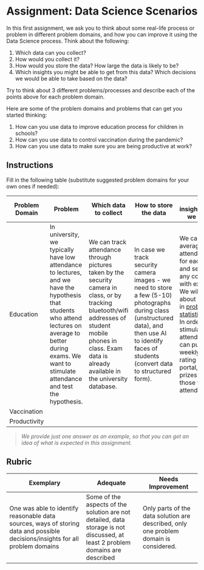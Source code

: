 # Assignment: Data Science Scenarios

In this first assignment, we ask you to think about some real-life process or problem in different problem domains, and how you can improve it using the Data Science process. Think about the following:

1. Which data can you collect?
1. How would you collect it?
1. How would you store the data? How large the data is likely to be?
1. Which insights you might be able to get from this data? Which decisions we would be able to take based on the data?

Try to think about 3 different problems/processes and describe each of the points above for each problem domain.

Here are some of the problem domains and problems that can get you started thinking:

1. How can you use data to improve education process for children in schools?
1. How can you use data to control vaccination during the pandemic?
1. How can you use data to make sure you are being productive at work?
## Instructions

Fill in the following table (substitute suggested problem domains for your own ones if needed):

| Problem Domain | Problem | Which data to collect | How to store the data | Which insights/decisions we can make | 
|----------------|---------|-----------------------|-----------------------|--------------------------------------|
| Education | In university, we typically have low attendance to lectures, and we have the hypothesis that students who attend lectures on average to better during exams. We want to stimulate attendance and test the hypothesis. | We can track attendance through pictures taken by the security camera in class, or by tracking bluetooth/wifi addresses of student mobile phones in class. Exam data is already available in the university database. | In case we track security camera images - we need to store a few (5-10) photographs during class (unstructured data), and then use AI to identify faces of students (convert data to structured form). | We can compute average attendance data for each student, and see if there is any correlation with exam grades. We will talk more about correlation in [probability and statistics](A%20Brief%20Introduction%20to%20Statistics%20and%20Probability.md) section. In order to stimulate student attendance, we can publish the weekly attendance rating on school portal, and draw prizes among those with highest attendance. |
| Vaccination | | | | |
| Productivity | | | | |

> *We provide just one answer as an example, so that you can get an idea of what is expected in this assignment.*

## Rubric

Exemplary | Adequate | Needs Improvement
--- | --- | -- |
One was able to identify reasonable data sources, ways of storing data and possible decisions/insights for all problem domains | Some of the aspects of the solution are not detailed, data storage is not discussed, at least 2 problem domains are described | Only parts of the data solution are described, only one problem domain is considered.
